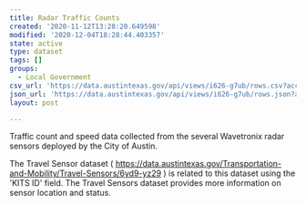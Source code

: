 ```yaml
---
title: Radar Traffic Counts
created: '2020-11-12T13:28:20.649598'
modified: '2020-12-04T18:28:44.403357'
state: active
type: dataset
tags: []
groups:
  - Local Government
csv_url: 'https://data.austintexas.gov/api/views/i626-g7ub/rows.csv?accessType=DOWNLOAD'
json_url: 'https://data.austintexas.gov/api/views/i626-g7ub/rows.json?accessType=DOWNLOAD'
layout: post

---
```

Traffic count and speed data collected from the several Wavetronix radar sensors deployed by the City of Austin.

The Travel Sensor dataset ( https://data.austintexas.gov/Transportation-and-Mobility/Travel-Sensors/6yd9-yz29 ) is related to this dataset using the 'KITS ID' field. The Travel Sensors dataset provides more information on sensor location and status.
